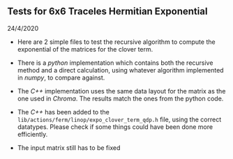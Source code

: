 Tests for 6x6 Traceles Hermitian Exponential
---

24/4/2020
- Here are 2 simple files to test the recursive algorithm to compute the exponential of the matrices for the clover term. 

- There is a _python_ implementation which contains both the recursive method and a direct calculation, using whatever algorithm implemented in _numpy_, to compare against.

- The _C++_ implementation uses the same data layout for the matrix as the one used in _Chroma_. The results match the ones from the python code.

- The _C++_ has been added to the ```lib/actions/ferm/linop/expo_clover_term_qdp.h``` file, using the correct datatypes. Please check if some things could have been done more efficiently. 

- The input matrix still has to be fixed